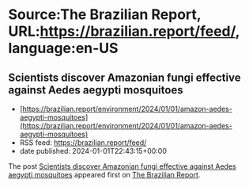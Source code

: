 # Source:The Brazilian Report, URL:https://brazilian.report/feed/, language:en-US

## Scientists discover Amazonian fungi effective against Aedes aegypti mosquitoes
 - [https://brazilian.report/environment/2024/01/01/amazon-aedes-aegypti-mosquitoes](https://brazilian.report/environment/2024/01/01/amazon-aedes-aegypti-mosquitoes)
 - RSS feed: https://brazilian.report/feed/
 - date published: 2024-01-01T22:43:15+00:00

<p>The post <a href="https://brazilian.report/environment/2024/01/01/amazon-aedes-aegypti-mosquitoes/">Scientists discover Amazonian fungi effective against Aedes aegypti mosquitoes</a> appeared first on <a href="https://brazilian.report">The Brazilian Report</a>.</p>

